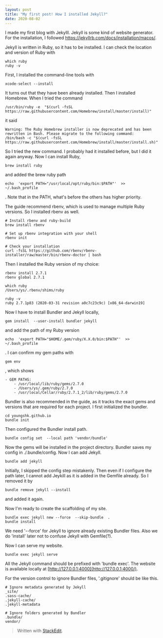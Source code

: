 ```yaml
---
layout: post
title: "My first post! How I installed Jekyll?"
date: 2020-08-02
---
```


I made my first blog with Jekylll. Jekyll is some kind of website generator. For the installation, I followed https://jekyllrb.com/docs/installation/macos/.

Jekyll is written in Ruby, so it has to be installed. I can check the location and version of Ruby with

	which ruby
	ruby -v

First, I installed the command-line tools with

	xcode-select --install

It turns out that they have been already installed. Then I installed Homebrew. When I tried the command

	/usr/bin/ruby -e  "$(curl -fsSL https://raw.githubusercontent.com/Homebrew/install/master/install)"

it said

	Warning: The Ruby Homebrew installer is now deprecated and has been rewritten in Bash. Please migrate to the following command:
	/bin/bash -c "$(curl -fsSL https://raw.githubusercontent.com/Homebrew/install/master/install.sh)"
 
So I tried the new command. I probably had it installed before, but I did it again anyway. Now I can install Ruby,

	brew install ruby

and added the brew ruby path

	echo  'export PATH="/usr/local/opt/ruby/bin:$PATH"'  >> ~/.bash_profile

. Note that in the PATH, what's before the others has higher priority.

The guide recommend rbenv, which is used to manage multiple Ruby versions. So I installed rbenv as well.

	# Install rbenv and ruby-build
	brew install rbenv

	# Set up rbenv integration with your shell
	rbenv init

	# Check your installation
	curl -fsSL https://github.com/rbenv/rbenv-installer/raw/master/bin/rbenv-doctor | bash

Then I installed the Ruby version of my choice:

	rbenv install 2.7.1 
	rbenv global 2.7.1
	
	which ruby
	/Users/ys/.rbenv/shims/ruby

	ruby -v
	ruby 2.7.1p83 (2020-03-31 revision a0c7c23c9c) [x86_64-darwin19]

Now I have to install Bundler and Jekyll locally,

	gem install  --user-install bundler jekyll

and add the path of my Ruby version

	echo  'export PATH="$HOME/.gem/ruby/X.X.0/bin:$PATH"'  >> ~/.bash_profile

. I can confirm my gem paths with

	gem env

, which shows

	- GEM PATHS:
		- /usr/local/lib/ruby/gems/2.7.0
		- /Users/ys/.gem/ruby/2.7.0
		- /usr/local/Cellar/ruby/2.7.1_2/lib/ruby/gems/2.7.0

Bundler is also recommended in the guide, as it tracks the exact gems and versions that are required for each project. I first initialized the bundler.

	cd youngshk.github.io
	bundle init

Then configured the Bundler install path.

	bundle config set  --local path 'vendor/bundle'

Now the gems will be installed in the project directory. Bundler saves my config in ./.bundle/config. Now I can add Jekyll.

	bundle add jekyll

Initially, I skipped the config step mistakenly. Then even if I configure the path later, I cannot add Jeykill as it is added in the Gemfile already. So I removed it by

	bundle remove jekyll --install

and added it again.

Now I'm ready to create the scaffolding of my site.

	bundle exec jekyll new --force  --skip-bundle  . 
	bundle install

We need '--force' for Jekyll to ignore already existing Bundler files. Also we do 'install' later not to confuse Jekyll with Gemfile(?).

Now I can serve my website.

	bundle exec jekyll serve

All the Jekyll command should be prefixed with 'bundle exec'. The website is available locally at [http://127.0.0.1:4000](http://127.0.0.1:4000/).

For the version control to ignore Bundler files, '.gitignore' should be like this.

	# Ignore metadata generated by Jekyll 
	_site/ 
	.sass-cache/ 
	.jekyll-cache/ 
	.jekyll-metadata 
	
	# Ignore folders generated by Bundler 
	.bundle/ 
	vendor/

> Written with [StackEdit](https://stackedit.io/).
